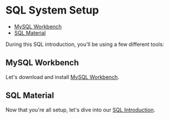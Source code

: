 # SQL System Setup

* [MySQL Workbench](#mysql-workbench)
* [SQL Material](#sql-material)

During this SQL introduction, you'll be using a few different tools:

## MySQL Workbench

Let's download and install [MySQL Workbench](https://dev.mysql.com/downloads/workbench/).

## SQL Material

Now that you're all setup, let's dive into our [SQL Introduction](introduction.markdown).
